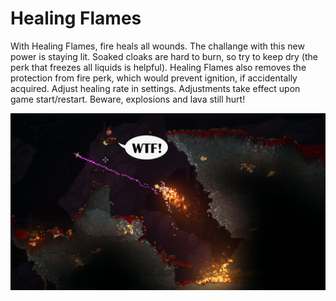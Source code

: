 # Healing Flames

With Healing Flames, fire heals all wounds. The challange with this new power is staying lit. Soaked cloaks are hard to burn, so try to keep dry (the perk that freezes all liquids is helpful). Healing Flames also removes the protection from fire perk, which would prevent ignition, if accidentally acquired. Adjust healing rate in settings. Adjustments take effect upon game start/restart. Beware, explosions and lava still hurt!

![](workshop_preview_image.png)